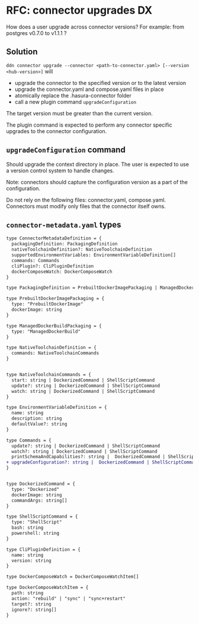 # RFC: connector upgrades DX

How does a user upgrade across connector versions? For example: from postgres v0.7.0 to v1.1.1 ?

## Solution

`ddn connector upgrade --connector <path-to-connector.yaml> [--version <hub-version>]` will
- upgrade the connector to the specified version or to the latest version
- upgrade the connector.yaml and compose.yaml files in place
- atomically replace the .hasura-connector folder
- call a new plugin command `upgradeConfiguration`

The target version must be greater than the current version.

The plugin command is expected to perform any connector specific upgrades to the connector configuration.

## `upgradeConfiguration` command

Should upgrade the context directory in place. The user is expected to use a version control system to handle changes.

Note: connectors should capture the configuration version as a part of the configuration.

Do not rely on the following files: connector.yaml, compose.yaml. Connectors must modify only files that the connector itself owns.

## `connector-metadata.yaml` types

```diff
type ConnectorMetadataDefinition = {
  packagingDefinition: PackagingDefinition
  nativeToolchainDefinition?: NativeToolchainDefinition
  supportedEnvironmentVariables: EnvironmentVariableDefinition[]
  commands: Commands
  cliPlugin?: CliPluginDefinition
  dockerComposeWatch: DockerComposeWatch
}

type PackagingDefinition = PrebuiltDockerImagePackaging | ManagedDockerBuildPackaging

type PrebuiltDockerImagePackaging = {
  type: "PrebuiltDockerImage"
  dockerImage: string 
}

type ManagedDockerBuildPackaging = {
  type: "ManagedDockerBuild"
}

type NativeToolchainDefinition = {
  commands: NativeToolchainCommands
}


type NativeToolchainCommands = {
  start: string | DockerizedCommand | ShellScriptCommand 
  update?: string | DockerizedCommand | ShellScriptCommand
  watch: string | DockerizedCommand | ShellScriptCommand 
}

type EnvironmentVariableDefinition = {
  name: string
  description: string
  defaultValue?: string
}

type Commands = {
  update?: string | DockerizedCommand | ShellScriptCommand 
  watch?: string | DockerizedCommand | ShellScriptCommand
  printSchemaAndCapabilities?: string |  DockerizedCommand | ShellScriptCommand
+ upgradeConfiguration?: string |  DockerizedCommand | ShellScriptCommand
}


type DockerizedCommand = {
  type: "Dockerized"
  dockerImage: string 
  commandArgs: string[]
}

type ShellScriptCommand = {
  type: "ShellScript"
  bash: string
  powershell: string
}

type CliPluginDefinition = {
  name: string
  version: string
}

type DockerComposeWatch = DockerComposeWatchItem[]

type DockerComposeWatchItem = {
  path: string
  action: "rebuild" | "sync" | "sync+restart"
  target?: string
  ignore?: string[]
}
```
